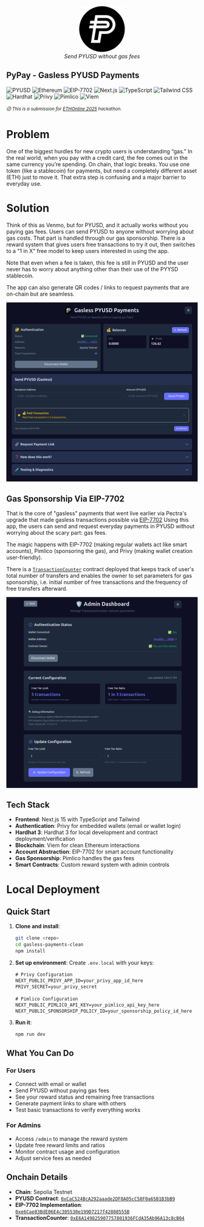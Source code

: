 <div align="center">
  <img src="/public//images/pyusd.png" alt="PyPay Logo" width="120" height="120">
  <br>
  <em>Send PYUSD without gas fees</em>
</div>

## PyPay - Gasless PYUSD Payments

![PYUSD](https://img.shields.io/badge/PYUSD-00D4AA?style=for-the-badge)
![Ethereum](https://img.shields.io/badge/Ethereum-627EEA?style=for-the-badge&logo=ethereum)
![EIP-7702](https://img.shields.io/badge/EIP--7702-627EEA?style=for-the-badge)
![Next.js](https://img.shields.io/badge/Next.js-000000?style=for-the-badge&logo=next.js)
![TypeScript](https://img.shields.io/badge/TypeScript-3178C6?style=for-the-badge&logo=typescript)
![Tailwind CSS](https://img.shields.io/badge/Tailwind_CSS-06B6D4?style=for-the-badge&logo=tailwindcss)
![Hardhat](https://img.shields.io/badge/Hardhat-FFF100?style=for-the-badge&logo=hardhat)
![Privy](https://img.shields.io/badge/Privy-6366F1?style=for-the-badge)
![Pimlico](https://img.shields.io/badge/Pimlico-FF6B6B?style=for-the-badge)
![Viem](https://img.shields.io/badge/Viem-FF6B35?style=for-the-badge)

<small><em>🛈 This is a submission for [ETHOnline 2025](https://ethglobal.com/events/ethonline2025/info/details) hackathon.</em></small>

# Problem

One of the biggest hurdles for new crypto users is understanding “gas.” In the real world, when you pay with a credit card, the fee comes out in the same currency you’re spending. On chain, that logic breaks. You use one token (like a stablecoin) for payments, but need a completely different asset (ETH) just to move it. That extra step is confusing and a major barrier to everyday use.

# Solution

Think of this as Venmo, but for PYUSD, and it actually works without you paying gas fees. Users can send PYUSD to anyone without worrying about gas costs. That part is handled through our gas sponsorship. There is a reward system that gives users free transactions to try it out, then switches to a "1 in X" free model to keep users interested in using the app.

Note that even when a fee is taken, this fee is still in PYUSD and the user never has to worry about anything other than their use of the PYYSD stablecoin.

The app can also generate QR codes / links to request payments that are on-chain but are seamless.

![app-screenshot](/public/images/screenshot-app.png)

## Gas Sponsorship Via EIP-7702

That is the core of "gasless" payments that went live earlier via Pectra's upgrade that made gasless transactions possible via [EIP-7702](https://eips.ethereum.org/EIPS/eip-7702) Using this app, the users can send and request everyday payments in PYUSD without worrying about the scary part: gas fees.

The magic happens with EIP-7702 (making regular wallets act like smart accounts), Pimlico (sponsoring the gas), and Privy (making wallet creation user-friendly).

There is a [`TransactionCounter`](https://eth-sepolia.blockscout.com/address/0xE6A149825907757801936FCdA35Ab96A13c8cB04?tab=contract) contract deployed that keeps track of user's total number of transfers and enables the owner to set parameters for gas sponsorship, i.e. initial number of free transactions and the frequency of free transfers afterward.

![admin-dashboard-screenshot](/public/images/screenshot-admin-dashboard.png)

## Tech Stack

- **Frontend**: Next.js 15 with TypeScript and Tailwind
- **Authentication**: Privy for embedded wallets (email or wallet login)
- **Hardhat 3**: Hardhat 3 for local development and contract deployment/verification
- **Blockchain**: Viem for clean Ethereum interactions
- **Account Abstraction**: EIP-7702 for smart account functionality
- **Gas Sponsorship**: Pimlico handles the gas fees
- **Smart Contracts**: Custom reward system with admin controls

# Local Deployment

## Quick Start

1. **Clone and install**:

   ```bash
   git clone <repo>
   cd gasless-payments-clean
   npm install
   ```

2. **Set up environment**:
   Create `.env.local` with your keys:

   ```env
   # Privy Configuration
   NEXT_PUBLIC_PRIVY_APP_ID=your_privy_app_id_here
   PRIVY_SECRET=your_privy_secret

   # Pimlico Configuration
   NEXT_PUBLIC_PIMLICO_API_KEY=your_pimlico_api_key_here
   NEXT_PUBLIC_SPONSORSHIP_POLICY_ID=your_sponsorship_policy_id_here
   ```

3. **Run it**:
   ```bash
   npm run dev
   ```

## What You Can Do

### For Users

- Connect with email or wallet
- Send PYUSD without paying gas fees
- See your reward status and remaining free transactions
- Generate payment links to share with others
- Test basic transactions to verify everything works

### For Admins

- Access `/admin` to manage the reward system
- Update free reward limits and ratios
- Monitor contract usage and configuration
- Adjust service fees as needed

## Onchain Details

- **Chain**: Sepolia Testnet
- **PYUSD Contract**: [`0xCaC524BcA292aaade2DF8A05cC58F0a65B1B3bB9`](https://docs.paxos.com/guides/stablecoin/pyusd/testnet)
- **EIP-7702 Implementation**: [`0xe6Cae83BdE06E4c305530e199D7217f42808555B`](https://eth-sepolia.blockscout.com/address/0xe6Cae83BdE06E4c305530e199D7217f42808555B?tab=contract)
- **TransactionCounter**: [`0xE6A149825907757801936FCdA35Ab96A13c8cB04`](https://eth-sepolia.blockscout.com/address/0xE6A149825907757801936FCdA35Ab96A13c8cB04?tab=contract)
